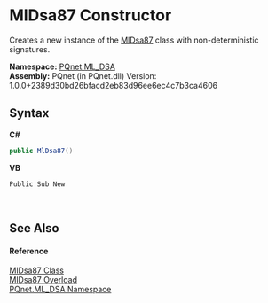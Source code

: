 # MlDsa87 Constructor 
 

Creates a new instance of the <a href="0bc1fa73-65a8-a213-0f32-e15c1e4d3c62.md">MlDsa87</a> class with non-deterministic signatures.

**Namespace:**&nbsp;<a href="098c2ae7-a283-47c8-9739-d51bf939ff87.md">PQnet.ML_DSA</a><br />**Assembly:**&nbsp;PQnet (in PQnet.dll) Version: 1.0.0+2389d30bd26bfacd2eb83d96ee6ec4c7b3ca4606

## Syntax

**C#**<br />
``` C#
public MlDsa87()
```

**VB**<br />
``` VB
Public Sub New
```

<br />

## See Also


#### Reference
<a href="0bc1fa73-65a8-a213-0f32-e15c1e4d3c62.md">MlDsa87 Class</a><br /><a href="e5af68d2-737d-17fa-675a-be68b05b0dd8.md">MlDsa87 Overload</a><br /><a href="098c2ae7-a283-47c8-9739-d51bf939ff87.md">PQnet.ML_DSA Namespace</a><br />